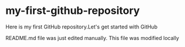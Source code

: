# my-first-github-repository
Here is my first GitHub repository.Let's get started with GitHub

README.md file was just edited manually. This file was modified locally
